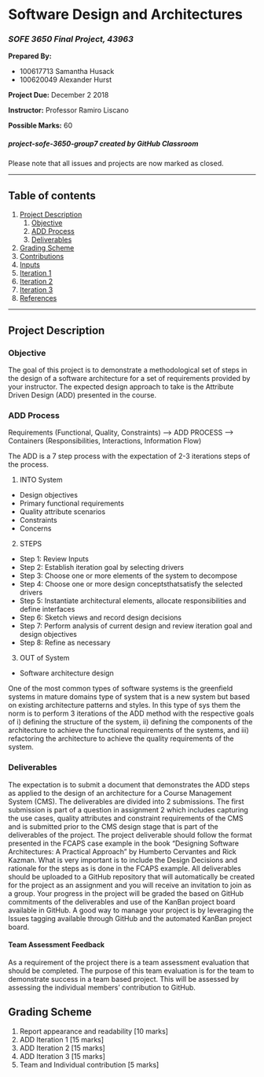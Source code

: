 # Software Design and Architectures
### *SOFE 3650 Final Project, 43963*

**Prepared By:**
- 100617713 Samantha Husack
- 100620049 Alexander Hurst


**Project Due:** December 2 2018

**Instructor:** Professor Ramiro Liscano

**Possible Marks:** 60

##### project-sofe-3650-group7 created by GitHub Classroom

Please note that all issues and projects are now marked as closed.

---
## Table of contents
1. [Project Description](#project-description)
   1. [Objective](#objective)
   2. [ADD Process](#add-process)
   3. [Deliverables](#deliverables)
2. [Grading Scheme](#grading-scheme)
3. [Contributions](https://github.com/SOFE3650F18/project-sofe-3650-group7/blob/master/competencies.md)
4. [Inputs](https://github.com/SOFE3650F18/project-sofe-3650-group7/blob/master/ADD%20Introduction.pdf)
5. [Iteration 1](https://github.com/SOFE3650F18/project-sofe-3650-group7/tree/master/iteration1)
6. [Iteration 2](https://github.com/SOFE3650F18/project-sofe-3650-group7/tree/master/Iteration2)
7. [Iteration 3](https://github.com/SOFE3650F18/project-sofe-3650-group7/tree/master/Iteration3)
8. [References](https://github.com/SOFE3650F18/project-sofe-3650-group7/blob/master/references.md)

---
## Project Description

### Objective 
The goal of this project is to demonstrate a methodological set of steps in the design of a software architecture for a set of requirements provided by your instructor. The expected design approach to take is the Attribute Driven Design (ADD) presented in the course.

### ADD Process
Requirements (Functional, Quality, Constraints) --> ADD PROCESS --> Containers (Responsibilities, Interactions, Information Flow)

The ADD is a 7 step process with the expectation of 2-3 iterations steps of the process. 
  
1. INTO System
  - Design objectives 
  - Primary functional requirements
  - Quality attribute scenarios 
  - Constraints 
  - Concerns
2. STEPS
  - Step 1: Review Inputs
  - Step 2: Establish iteration goal by selecting drivers
  - Step 3: Choose one or more elements of the system to decompose
  - Step 4: Choose one or more design conceptsthatsatisfy the selected drivers
  - Step 5: Instantiate architectural elements, allocate responsibilities and define interfaces
  - Step 6: Sketch views and record design decisions
  - Step 7: Perform analysis of current design and review iteration goal and design objectives
  - Step 8: Refine as necessary
3. OUT of System
 - Software architecture design

One of the most common types of software systems is the greenfield systems in mature domains type of system that is a new system but based on existing architecture patterns and styles. In this type of sys them the norm is to perform 3 iterations of the ADD method with the respective goals of i) defining the structure of the system, ii) defining the components of the architecture to achieve the functional requirements of the systems, and iii) refactoring the architecture to achieve the quality requirements of the system. 

### Deliverables
The expectation is to submit a document that demonstrates the ADD steps as applied to the design of
an architecture for a Course Management System (CMS). The deliverables are divided into 2
submissions. The first submission is part of a question in assignment 2 which includes capturing the
use cases, quality attributes and constraint requirements of the CMS and is submitted prior to the
CMS design stage that is part of the deliverables of the project.
The project deliverable should follow the format presented in the FCAPS case example in the book
“Designing Software Architectures: A Practical Approach” by Humberto Cervantes and Rick
Kazman. What is very important is to include the Design Decisions and rationale for the steps as is
done in the FCAPS example.
All deliverables should be uploaded to a GitHub repository that will automatically be created for the
project as an assignment and you will receive an invitation to join as a group. Your progress in the
project will be graded the based on GitHub commitments of the deliverables and use of the KanBan
project board available in GitHub. A good way to manage your project is by leveraging the Issues
tagging available through GitHub and the automated KanBan project board.

#### Team Assessment Feedback
As a requirement of the project there is a team assessment evaluation that should be completed. The
purpose of this team evaluation is for the team to demonstrate success in a team based project. This
will be assessed by assessing the individual members’ contribution to GitHub. 

## Grading Scheme

1. Report appearance and readability [10 marks]
2. ADD Iteration 1 [15 marks]
3. ADD Iteration 2 [15 marks]
4. ADD Iteration 3 [15 marks]
5. Team and Individual contribution [5 marks]
